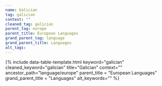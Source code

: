```yaml
---
name: Galician
tag: galician
context: ""
cleaned_tag: galician
parent_tag: europe
parent_title: European Languages
grand_parent_tag: language
grand_parent_title: Languages
alt_tags: 
---
```


{% include data-table-template.html 
  keyword="galician" 
  cleaned_keyword="galician" 
  title="Galician"
  context=""
  ancestor_path="language/europe" 
  parent_title = "European Languages"
  grand_parent_title = "Languages"
  alt_keywords=""
%}

